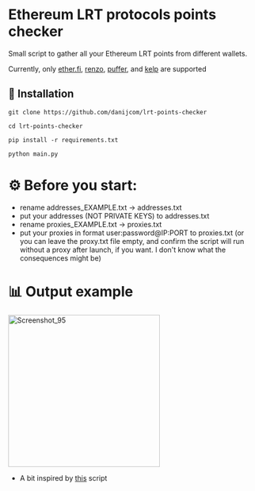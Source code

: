 # Ethereum LRT protocols points checker
 Small script to gather all your Ethereum LRT points from different wallets. 
 
 Currently, only [ether.fi](https://app.ether.fi/portfolio), [renzo](https://app.renzoprotocol.com/portfolio), [puffer](https://quest.puffer.fi/), and [kelp](https://kelpdao.xyz/dashboard/) are supported

<h2>🚀 Installation</h2>

```
git clone https://github.com/danijcom/lrt-points-checker

cd lrt-points-checker

pip install -r requirements.txt

python main.py
```

# ⚙️ Before you start:
- rename addresses_EXAMPLE.txt -> addresses.txt
- put your addresses (NOT PRIVATE KEYS) to addresses.txt
- rename proxies_EXAMPLE.txt -> proxies.txt
- put your proxies in format user:password@IP:PORT to proxies.txt (or you can leave the proxy.txt file empty, and confirm the script will run without a proxy after launch, if you want. I don't know what the consequences might be) 

# 📊 Output example
<img width="306" alt="Screenshot_95" src="https://github.com/danijcom/lrt-points-checker/assets/46953160/8bc6aa7e-5c1a-473a-be40-5ed9dd24d603">


* A bit inspired by [this](https://github.com/Jcomper/etherfidailycollector) script
